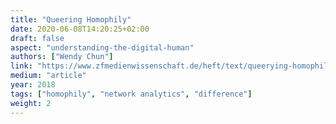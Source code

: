 ```yaml
---
title: "Queering Homophily"
date: 2020-06-08T14:20:25+02:00
draft: false
aspect: "understanding-the-digital-human"
authors: ["Wendy Chun"]
link: "https://www.zfmedienwissenschaft.de/heft/text/queerying-homophily"
medium: "article"
year: 2018
tags: ["homophily", "network analytics", "difference"]
weight: 2
---
```


